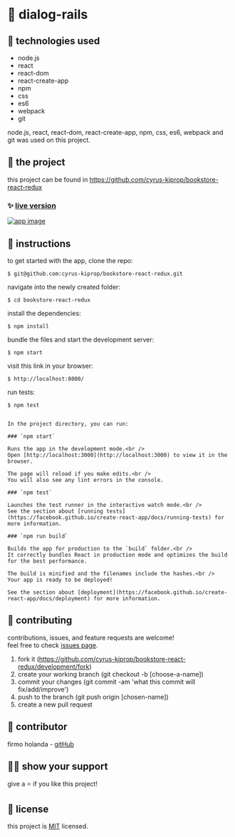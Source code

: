 # 📃 dialog-rails



## 📡 technologies used

- node.js
-	react
-	react-dom
-	react-create-app
-	npm
-	css
-	es6
- webpack
- git

node.js, react, react-dom, react-create-app, npm, css, es6, webpack and git was used on this project.



## 🚀 the project

this project can be found in https://github.com/cyrus-kiprop/bookstore-react-redux


### ✨ [live version](http://bookstore-react-redux-ck-fh.herokuapp.com/)

<a href="" target="_blank">
    <img alt="app image" src=""/>
</a>



## 🔨 instructions

to get started with the app, clone the repo:
```
$ git@github.com:cyrus-kiprop/bookstore-react-redux.git
```

navigate into the newly created folder:
```
$ cd bookstore-react-redux
```

install the dependencies:
```
$ npm install
```

bundle the files and start the development server:
```
$ npm start
```

visit this link in your browser:
```
$ http://localhost:8000/
```

run tests:
```
$ npm test


In the project directory, you can run:

### `npm start`

Runs the app in the development mode.<br />
Open [http://localhost:3000](http://localhost:3000) to view it in the browser.

The page will reload if you make edits.<br />
You will also see any lint errors in the console.

### `npm test`

Launches the test runner in the interactive watch mode.<br />
See the section about [running tests](https://facebook.github.io/create-react-app/docs/running-tests) for more information.

### `npm run build`

Builds the app for production to the `build` folder.<br />
It correctly bundles React in production mode and optimizes the build for the best performance.

The build is minified and the filenames include the hashes.<br />
Your app is ready to be deployed!

See the section about [deployment](https://facebook.github.io/create-react-app/docs/deployment) for more information.
```



## 🤝 contributing

contributions, issues, and feature requests are welcome!<br/>feel free to check [issues page](hhttps://github.com/cyrus-kiprop/bookstore-react-redux/development/issues).

1. fork it (https://github.com/cyrus-kiprop/bookstore-react-redux/development/fork)
2. create your working branch (git checkout -b [choose-a-name])
3. commit your changes (git commit -am 'what this commit will fix/add/improve')
4. push to the branch (git push origin [chosen-name])
5. create a new pull request



## 🤖 contributor

firmo holanda - [gitHub](https://github.com/firmoholanda)



## 🙋‍♂ show your support

give a ⭐️ if you like this project!



## 📝 license

this project is [MIT](https://github.com/cyrus-kiprop/bookstore-react-redux/development/license.txt) licensed.

